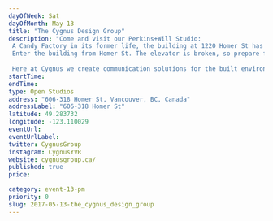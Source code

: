 ```yaml
---
dayOfWeek: Sat
dayOfMonth: May 13
title: "The Cygnus Design Group"
description: "Come and visit our Perkins+Will Studio: A Candy Factory in its former life, the building at 1220 Homer St has been converted to become our working studio. We are a multidisciplinary design firm, specializing in Architectural, Interior, Urban, and Industrial Design. We’re driven by sustainability, innovation and design excellence. Enter the building from Homer St. The elevator is broken, so prepare for an experiential hike up to the sixth floor. We promise it is worth it.  Here at Cygnus we create communication solutions for the built environment; we dabble in multidisciplinary projects relating to wayfinding, branded environments, placemaking, experiential graphic design and much more. On your visit to our studio you will get to meet the brains behind the programs we execute, see some of our work, and perhaps get a hands on understanding of what it takes to work on projects that bridge a variety of practices to create memorable experiences. Of course, some yummy treats and tunes will be had."
startTime: 
endTime: 
type: Open Studios
address: "606-318 Homer St, Vancouver, BC, Canada"
addressLabel: "606-318 Homer St"
latitude: 49.283732
longitude: -123.110029
eventUrl: 
eventUrlLabel: 
twitter: CygnusGroup
instagram: CygnusYVR
website: cygnusgroup.ca/
published: true
price: 

category: event-13-pm
priority: 0
slug: 2017-05-13-the_cygnus_design_group
---
```

